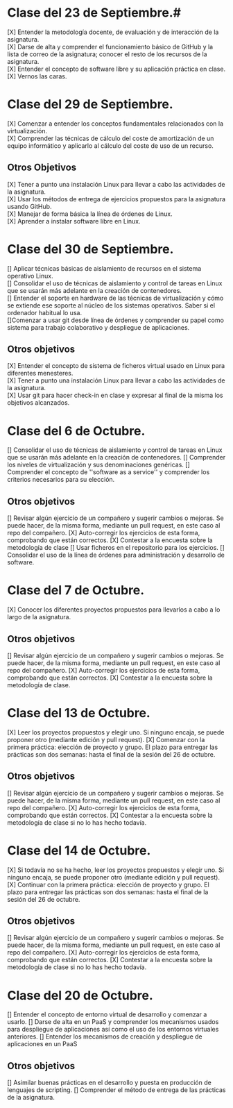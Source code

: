 # Clase del 23 de Septiembre.#

[X] Entender la metodología docente, de evaluación y de interacción de la asignatura.<br/> 
[X] Darse de alta y comprender el funcionamiento básico de GitHub y la lista de correo de la asignatura; 
conocer el resto de los recursos de la asignatura. <br/>
[X] Entender el concepto de software libre y su aplicación práctica en clase. <br/>
[X] Vernos las caras.<br/>

# Clase del 29 de Septiembre. #

[X] Comenzar a entender los conceptos fundamentales relacionados con la virtualización. <br/>
[X] Comprender las técnicas de cálculo del coste de amortización de un equipo informático y aplicarlo al cálculo del coste de uso de un recurso. <br/>

## Otros Objetivos ##

[X] Tener a punto una instalación Linux para llevar a cabo las actividades de la asignatura. <br/>
[X] Usar los métodos de entrega de ejercicios propuestos para la asignatura usando GitHub. <br/>
[X] Manejar de forma básica la línea de órdenes de Linux. <br/>
[X] Aprender a instalar software libre en Linux. <br/>


# Clase del 30 de Septiembre. #

[] Aplicar técnicas básicas de aislamiento de recursos en el sistema operativo Linux.<br/> 
[] Consolidar el uso de técnicas de aislamiento y control de tareas en Linux que se usarán más adelante en la creación de contenedores.<br/> 
[] Entender el soporte en hardware de las técnicas de virtualización y cómo se extiende ese soporte al núcleo de los sistemas operativos. Saber si el ordenador habitual lo usa.<br/> 
[]Comenzar a usar git desde línea de órdenes y comprender su papel como sistema para trabajo colaborativo y despliegue de aplicaciones.<br/> 

## Otros objetivos ##

[X] Entender el concepto de sistema de ficheros virtual usado en Linux para diferentes menesteres.<br/> 
[X] Tener a punto una instalación Linux para llevar a cabo las actividades de la asignatura.<br/> 
[X] Usar git para hacer check-in en clase y expresar al final de la misma los objetivos alcanzados.<br/> 



# Clase del 6 de Octubre. #

[] Consolidar el uso de técnicas de aislamiento y control de tareas en Linux que se usarán más adelante en la creación de contenedores.
[] Comprender los niveles de virtualización y sus denominaciones genéricas.
[] Comprender el concepto de ''software as a service'' y comprender los criterios necesarios para su elección.

## Otros objetivos ##

[] Revisar algún ejercicio de un compañero y sugerir cambios o mejoras. Se puede hacer, de la misma forma, mediante un pull request, en este caso al repo del compañero.
[X] Auto-corregir los ejercicios de esta forma, comprobando que están correctos.
[X] Contestar a la encuesta sobre la metodología de clase
[] Usar ficheros en el repositorio para los ejercicios.
[] Consolidar el uso de la línea de órdenes para administración y desarrollo de software.



# Clase del 7 de Octubre. #

[X] Conocer los diferentes proyectos propuestos para llevarlos a cabo a lo largo de la asignatura.

## Otros objetivos ##

[] Revisar algún ejercicio de un compañero y sugerir cambios o mejoras. Se puede hacer, de la misma forma, mediante un pull request, en este caso al repo del compañero.
[X] Auto-corregir los ejercicios de esta forma, comprobando que están correctos.
[X] Contestar a la encuesta sobre la metodología de clase.


# Clase del 13 de Octubre. #

[X] Leer los proyectos propuestos y elegir uno. Si ninguno encaja, se puede proponer otro (mediante edición y pull request).
[X] Comenzar con la primera práctica: elección de proyecto y grupo. El plazo para entregar las prácticas son dos semanas: hasta el final de la sesión del 26 de octubre.

## Otros objetivos ##

[] Revisar algún ejercicio de un compañero y sugerir cambios o mejoras. Se puede hacer, de la misma forma, mediante un pull request, en este caso al repo del compañero.
[X] Auto-corregir los ejercicios de esta forma, comprobando que están correctos.
[X] Contestar a la encuesta sobre la metodología de clase si no lo has hecho todavía.


# Clase del 14 de Octubre. #

[X] Si todavía no se ha hecho, leer los proyectos propuestos y elegir uno. Si ninguno encaja, se puede proponer otro (mediante edición y pull request).
[X] Continuar con la primera práctica: elección de proyecto y grupo. El plazo para entregar las prácticas son dos semanas: hasta el final de la sesión del 26 de octubre.

## Otros objetivos ##

[] Revisar algún ejercicio de un compañero y sugerir cambios o mejoras. Se puede hacer, de la misma forma, mediante un pull request, en este caso al repo del compañero.
[X] Auto-corregir los ejercicios de esta forma, comprobando que están correctos.
[X] Contestar a la encuesta sobre la metodología de clase si no lo has hecho todavía.


# Clase del 20 de Octubre. #

[] Entender el concepto de entorno virtual de desarrollo y comenzar a usarlo.
[] Darse de alta en un PaaS y comprender los mecanismos usados para despliegue de aplicaciones así como el uso de los entornos virtuales anteriores.
[] Entender los mecanismos de creación y despliegue de aplicaciones en un PaaS

## Otros objetivos ##

[] Asimilar buenas prácticas en el desarrollo y puesta en producción de lenguajes de scripting.
[] Comprender el método de entrega de las prácticas de la asignatura.

